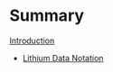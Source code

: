# Summary

[Introduction](INTRODUCTION.md)

- [Lithium Data Notation](ch1_lithium_data_notation.md)
